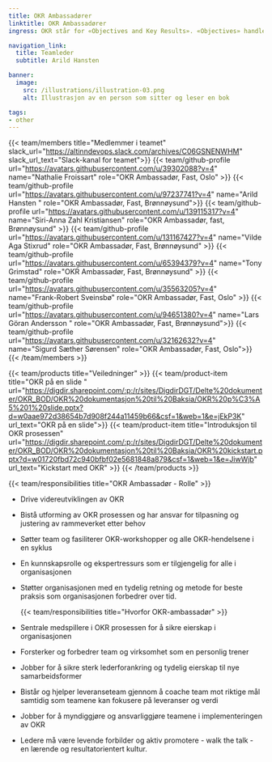 ```yaml
---
title: OKR Ambassadører
linktitle: OKR Ambassadører
ingress: OKR står for «Objectives and Key Results». «Objectives» handler om hva det er man ønsker å oppnå, mens «Key Results» handler om hvordan man skal få det til.​

navigation_link:
  title: Teamleder
  subtitle: Arild Hansten

banner:
  image:
    src: /illustrations/illustration-03.png
    alt: Illustrasjon av en person som sitter og leser en bok

tags:
- other
---
```


{{< team/members title="Medlemmer i teamet" slack_url="https://altinndevops.slack.com/archives/C06GSNENWHM" slack_url_text="Slack-kanal for teamet">}}
{{< team/github-profile url="https://avatars.githubusercontent.com/u/39302088?v=4" name="Nathalie Froissart" role="OKR Ambassadør, Fast,  Oslo" >}}
{{< team/github-profile url="https://avatars.githubusercontent.com/u/97237741?v=4" name="Arild Hansten " role="OKR Ambassadør, Fast, Brønnøysund">}}
{{< team/github-profile url="https://avatars.githubusercontent.com/u/139115317?v=4" name="Siri-Anna Zahl Kristiansen" role="OKR Ambassadør, fast, Brønnøysund" >}}
{{< team/github-profile url="https://avatars.githubusercontent.com/u/131167427?v=4" name="Vilde Aga Stixrud" role="OKR Ambassadør, Fast, Brønnøysund" >}}
{{< team/github-profile url="https://avatars.githubusercontent.com/u/65394379?v=4" name="Tony Grimstad" role="OKR Ambassadør, Fast, Brønnøysund" >}}
{{< team/github-profile url="https://avatars.githubusercontent.com/u/35563205?v=4" name="Frank-Robert Sveinsbø" role="OKR Ambassadør, Fast, Oslo" >}}
{{< team/github-profile url="https://avatars.githubusercontent.com/u/94651380?v=4" name="Lars Göran Andersson " role="OKR Ambassadør, Fast, Brønnøysund">}}
{{< team/github-profile url="https://avatars.githubusercontent.com/u/32162632?v=4" name="Sigurd Sæther Sørensen" role="OKR Ambassadør, Fast, Oslo">}}
{{< /team/members >}}

{{< team/products title="Veiledninger" >}}
{{< team/product-item title="OKR på en slide " url="https://digdir.sharepoint.com/:p:/r/sites/DigdirDGT/Delte%20dokumenter/OKR_BOD/OKR%20dokumentasjon%20til%20Baksia/OKR%20p%C3%A5%201%20slide.pptx?d=w0aae972d38654b7d908f244a11459b66&csf=1&web=1&e=jEkP3K" url_text="OKR på en slide">}}
{{< team/product-item title="Introduksjon til OKR prosessen"  url="https://digdir.sharepoint.com/:p:/r/sites/DigdirDGT/Delte%20dokumenter/OKR_BOD/OKR%20dokumentasjon%20til%20Baksia/OKR%20kickstart.pptx?d=w01720fbd72c940bfbf02e5681848a879&csf=1&web=1&e=JiwWjb" url_text="Kickstart med OKR" >}}
{{< /team/products >}}

{{< team/responsibilities title="OKR Ambassadør - Rolle" >}}

- Drive videreutviklingen av OKR
- Bistå utforming av OKR prosessen og har ansvar for tilpasning og justering av rammeverket etter behov
- Søtter team og fasiliterer OKR-workshopper og alle OKR-hendelsene i en syklus
- En kunnskapsrolle og ekspertressurs som er tilgjengelig for alle i organisasjonen
- Støtter organisasjonen med en tydelig retning og metode for beste praksis som organisasjonen forbedrer over tid. 

   {{< team/responsibilities title="Hvorfor OKR-ambassadør" >}}

- Sentrale medspillere i OKR prosessen for å sikre eierskap i organisasjonen
- Forsterker og forbedrer team og virksomhet som en personlig trener
- Jobber for å sikre sterk lederforankring og tydelig eierskap til nye samarbeidsformer
- Bistår og hjelper leveranseteam gjennom å coache team mot riktige mål samtidig som teamene kan fokusere på leveranser og verdi
- Jobber for å myndiggjøre og ansvarliggjøre teamene i implementeringen av OKR
- Ledere må være levende forbilder og aktiv promotere - walk the talk - en lærende og resultatorientert kultur.

